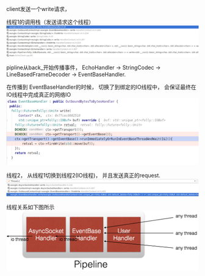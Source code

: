 client发送一个write请求，

线程1的调用栈（发送请求这个线程）
![Aaron Swartz](https://raw.githubusercontent.com/shili1992/picture/master/echoClient%20send%20write%20request_1.png)

pipline从back_开始传播事件， EchoHandler -> StringCodec -> LineBasedFrameDecoder -> EventBaseHandler.

在传播到 EventBaseHandler的时候， 切换了到绑定的IO线程中，  会保证最终在IO线程中完成真正的网络IO
![Aaron Swartz](https://raw.githubusercontent.com/shili1992/picture/master/echoClient%20send%20write%20request2.png)

线程2， 从线程1切换到线程2(IO线程)， 并且发送真正的request.
![Aaron Swartz](https://raw.githubusercontent.com/shili1992/picture/master/echoClient%20send%20write%20request3.png)

线程关系如下图所示
![Aaron Swartz](https://raw.githubusercontent.com/shili1992/picture/master/echoClient%20send%20write%20request4.png)



